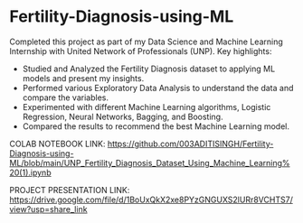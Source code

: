 # Fertility-Diagnosis-using-ML
Completed this project as part of my Data Science and Machine Learning Internship with United Network of Professionals (UNP). Key highlights:
- Studied and Analyzed the Fertility Diagnosis dataset to applying ML models and present my insights. 
- Performed various Exploratory Data Analysis to understand the data and compare the variables.
- Experimented with different Machine Learning algorithms, Logistic Regression, Neural Networks, Bagging, and Boosting.
- Compared the results to recommend the best Machine Learning model. 

COLAB NOTEBOOK LINK:
https://github.com/003ADITISINGH/Fertility-Diagnosis-using-ML/blob/main/UNP_Fertility_Diagnosis_Dataset_Using_Machine_Learning%20(1).ipynb

PROJECT PRESENTATION LINK: 
https://drive.google.com/file/d/1BoUxQkX2xe8PYzGNGUXS2lURr8VCHTS7/view?usp=share_link
